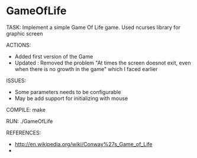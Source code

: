 GameOfLife
==========

TASK:
Implement a simple Game Of Life game.
Used ncurses library for graphic screen


ACTIONS:
- Added first version of the Game
- Updated : Removed the problem "At times the screen doesnot exit, even when there is no growth in the game" which I faced earlier

ISSUES:
- Some parameters needs to be configurable
- May be add support for initializing with mouse

COMPILE:
	make

RUN:
	./GameOfLife


REFERENCES:
* http://en.wikipedia.org/wiki/Conway%27s_Game_of_Life
* 

